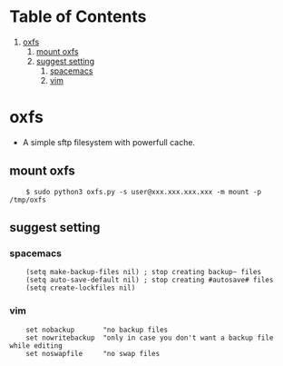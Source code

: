 
# Table of Contents

1.  [oxfs](#org8a75fd8)
    1.  [mount oxfs](#org4459aff)
    2.  [suggest setting](#org688b047)
        1.  [spacemacs](#org6be2793)
        2.  [vim](#org62f2338)


<a id="org8a75fd8"></a>

# oxfs

-   A simple sftp filesystem with powerfull cache.


<a id="org4459aff"></a>

## mount oxfs

```
    $ sudo python3 oxfs.py -s user@xxx.xxx.xxx.xxx -m mount -p /tmp/oxfs
```

<a id="org688b047"></a>

## suggest setting


<a id="org6be2793"></a>

### spacemacs

```elisp
    (setq make-backup-files nil) ; stop creating backup~ files
    (setq auto-save-default nil) ; stop creating #autosave# files
    (setq create-lockfiles nil)
```


<a id="org62f2338"></a>

### vim

```vim
    set nobackup       "no backup files
    set nowritebackup  "only in case you don't want a backup file while editing
    set noswapfile     "no swap files
```

